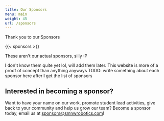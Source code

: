 ```yaml
---
title: Our Sponsors
menu: main
weight: 45
url: /sponsors
---
```


Thank you to our Sponsors

{{< sponsors >}}

These aren't our actual sponsors, silly :P

I don't know them quite yet lol, will add them later. This website is more of a proof of concept than anything anyways
TODO: write something about each sponsor here after I get the list of sponsors


## Interested in becoming a sponsor?
Want to have your name on our work, promote student lead activities, give back to your community and help us grow our team?
Become a sponsor today, email us at [sponsors@smnwrobotics.com](mailto:sponsors@smnwrobotics.com)!